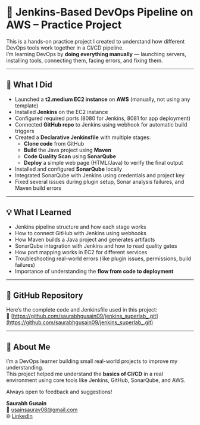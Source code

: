 # 🚀 Jenkins-Based DevOps Pipeline on AWS – Practice Project

This is a hands-on practice project I created to understand how different DevOps tools work together in a CI/CD pipeline.  
I’m learning DevOps by **doing everything manually** — launching servers, installing tools, connecting them, facing errors, and fixing them.

---

## 🔧 What I Did

- Launched a **t2.medium EC2 instance** on **AWS** (manually, not using any template)
- Installed **Jenkins** on the EC2 instance
- Configured required ports (8080 for Jenkins, 8081 for app deployment)
- Connected **GitHub repo** to Jenkins using webhook for automatic build triggers
- Created a **Declarative Jenkinsfile** with multiple stages:
  - **Clone code** from GitHub
  - **Build** the Java project using **Maven**
  - **Code Quality Scan** using **SonarQube**
  - **Deploy** a simple web page (HTML/Java) to verify the final output
- Installed and configured **SonarQube** locally
- Integrated SonarQube with Jenkins using credentials and project key
- Fixed several issues during plugin setup, Sonar analysis failures, and Maven build errors

---

## 💡 What I Learned

- Jenkins pipeline structure and how each stage works  
- How to connect GitHub with Jenkins using webhooks  
- How Maven builds a Java project and generates artifacts  
- SonarQube integration with Jenkins and how to read quality gates  
- How port mapping works in EC2 for different services  
- Troubleshooting real-world errors (like plugin issues, permissions, build failures)  
- Importance of understanding the **flow from code to deployment**

---

## 📂 GitHub Repository

Here’s the complete code and Jenkinsfile used in this project:  
🔗 [https://github.com/saurabhgusain09/jenkins_superlab_.git](https://github.com/saurabhgusain09/jenkins_superlab_.git)

---

## 🙌 About Me

I’m a DevOps learner building small real-world projects to improve my understanding.  
This project helped me understand the **basics of CI/CD** in a real environment using core tools like Jenkins, GitHub, SonarQube, and AWS.

Always open to feedback and suggestions!

**Saurabh Gusain**  
📧 usainsaurav08@gmail.com  
🌐 [LinkedIn](https://www.linkedin.com/in/saurabhgusain12/)
